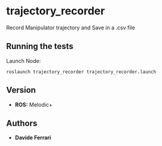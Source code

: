 # trajectory_recorder

Record Manipulator trajectory and Save in a .csv file


## Running the tests

Launch Node:

```
roslaunch trajectory_recorder trajectory_recorder.launch
```

## Version

* **ROS:** Melodic+

## Authors

* **Davide Ferrari**
